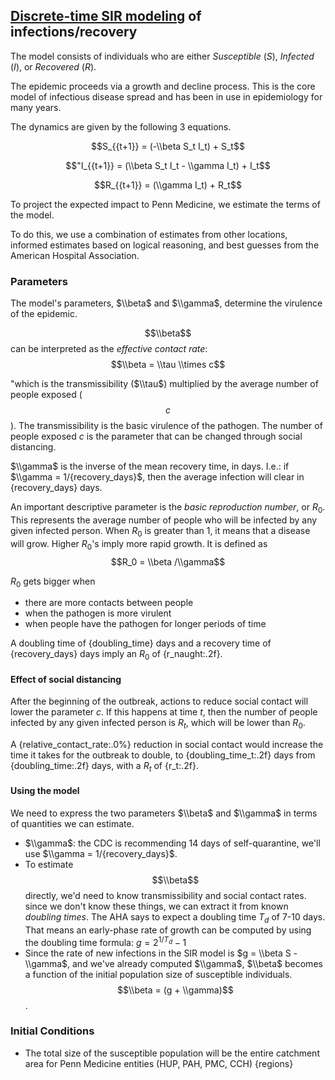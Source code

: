## [Discrete-time SIR modeling](https://mathworld.wolfram.com/SIRModel.html) of infections/recovery

The model consists of individuals who are either _Susceptible_ ($S$), _Infected_ ($I$), or _Recovered_ ($R$).

The epidemic proceeds via a growth and decline process. This is the core model of infectious disease spread and has been in use in epidemiology for many years.

The dynamics are given by the following 3 equations.

$$S_{{t+1}}  = (-\\beta S_t I_t) + S_t$$

$$"I_{{t+1}} = (\\beta S_t I_t - \\gamma I_t) + I_t$$

$$R_{{t+1}}  = (\\gamma I_t) + R_t$$

To project the expected impact to Penn Medicine, we estimate the terms of the model.

To do this, we use a combination of estimates from other locations, informed estimates based on logical reasoning, and best guesses from the American Hospital Association.

### Parameters

The model's parameters, $\\beta$ and $\\gamma$, determine the virulence of the epidemic.

$$\\beta$$ can be interpreted as the _effective contact rate_:
$$\\beta = \\tau \\times c$$

"which is the transmissibility ($\\tau$) multiplied by the average number of people exposed ($$c$$).  The transmissibility is the basic virulence of the pathogen.  The number of people exposed $c$ is the parameter that can be changed through social distancing.

$\\gamma$ is the inverse of the mean recovery time, in days.  I.e.: if $\\gamma = 1/{recovery_days}$, then the average infection will clear in {recovery_days} days.

An important descriptive parameter is the _basic reproduction number_, or $R_0$.  This represents the average number of people who will be infected by any given infected person.  When $R_0$ is greater than 1, it means that a disease will grow.  Higher $R_0$'s imply more rapid growth.  It is defined as
$$R_0 = \\beta /\\gamma$$

$R_0$ gets bigger when

- there are more contacts between people
- when the pathogen is more virulent
- when people have the pathogen for longer periods of time

A doubling time of {doubling_time} days and a recovery time of {recovery_days} days imply an $R_0$ of {r_naught:.2f}.

#### Effect of social distancing

After the beginning of the outbreak, actions to reduce social contact will lower the parameter $c$.  If this happens at
time $t$, then the number of people infected by any given infected person is $R_t$, which will be lower than $R_0$.

A {relative_contact_rate:.0%} reduction in social contact would increase the time it takes for the outbreak to double,
to {doubling_time_t:.2f} days from {doubling_time:.2f} days, with a $R_t$ of {r_t:.2f}.

#### Using the model

We need to express the two parameters $\\beta$ and $\\gamma$ in terms of quantities we can estimate.

- $\\gamma$:  the CDC is recommending 14 days of self-quarantine, we'll use $\\gamma = 1/{recovery_days}$.
- To estimate $$\\beta$$ directly, we'd need to know transmissibility and social contact rates.  since we don't know these things, we can extract it from known _doubling times_.  The AHA says to expect a doubling time $T_d$ of 7-10 days. That means an early-phase rate of growth can be computed by using the doubling time formula:
$g = 2^{{1/T_d}} - 1$
- Since the rate of new infections in the SIR model is $g = \\beta S - \\gamma$, and we've already computed $\\gamma$, $\\beta$ becomes a function of the initial population size of susceptible individuals.
$$\\beta = (g + \\gamma)$$.


### Initial Conditions

- The total size of the susceptible population will be the entire catchment area for Penn Medicine entities (HUP, PAH, PMC, CCH)
{regions}
